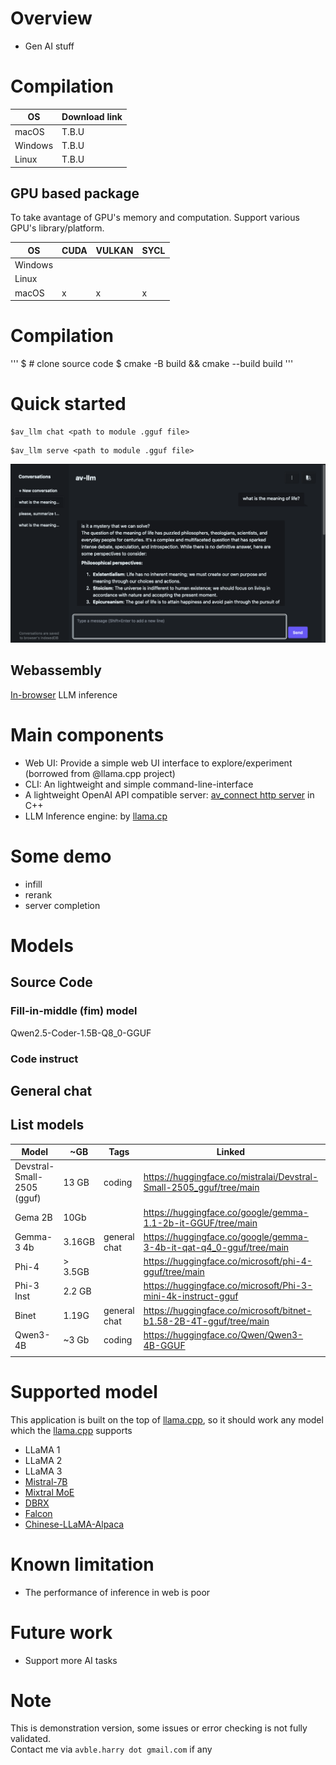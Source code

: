 # Overview

- Gen AI stuff

# Compilation 

 | OS      | Download link |
 | ------- | ------------- |
 | macOS   | T.B.U         |
 | Windows | T.B.U         |
 | Linux   | T.B.U         |


## GPU based package 
To take avantage of GPU's memory and computation.
Support various GPU's library/platform.

 | OS      | CUDA | VULKAN  | SYCL |
 | ------- | ---- | ------- | ---- |
 | Windows |      |         |      |
 | Linux   |      |         |      |
 | macOS   | x    | x       | x    |


# Compilation

'''
$ # clone source code
$ cmake -B build && cmake --build build
'''

# Quick started

```shell
$av_llm chat <path to module .gguf file>
```

```shell
$av_llm serve <path to module .gguf file>
```

![demo-1](https://github.com/avble/av_llm/blob/main/image/demo_4.png?raw=true)


## Webassembly

[In-browser](https://avble.github.io/wav_llm/) LLM inference 

# Main components

- Web UI: Provide a simple web UI interface to explore/experiment (borrowed from @llama.cpp project)
- CLI: An lightweight and simple command-line-interface
- A lightweight OpenAI API compatible server: [av_connect http server](https://github.com/avble/av_connect.git) in C++
- LLM Inference engine: by [llama.cp](https://github.com/ggerganov/llama.cpp.git)


# Some demo
+ infill
+ rerank
+ server completion 

# Models

## Source Code
### Fill-in-middle (fim) model

Qwen2.5-Coder-1.5B-Q8_0-GGUF

### Code instruct

## General chat

## List models

| Model                      | ~GB     | Tags         | Linked                                                              | Remark |
| -------------------------- | ------- | ------------ | ------------------------------------------------------------------- | ------ |
| Devstral-Small-2505 (gguf) | 13 GB   | coding       | https://huggingface.co/mistralai/Devstral-Small-2505_gguf/tree/main |        |
| Gema 2B                    | 10Gb    |              | https://huggingface.co/google/gemma-1.1-2b-it-GGUF/tree/main        |        |
| Gemma-3 4b                 | 3.16GB  | general chat | https://huggingface.co/google/gemma-3-4b-it-qat-q4_0-gguf/tree/main | v      |
| Phi-4                      | > 3.5GB |              | https://huggingface.co/microsoft/phi-4-gguf/tree/main               | x      |
| Phi-3 Inst                 | 2.2 GB  |              | https://huggingface.co/microsoft/Phi-3-mini-4k-instruct-gguf        | x      |
| Binet                      | 1.19G   | general chat | https://huggingface.co/microsoft/bitnet-b1.58-2B-4T-gguf/tree/main  | v      |
| Qwen3-4B                   | ~3 Gb   | coding       | https://huggingface.co/Qwen/Qwen3-4B-GGUF                           | v      |
|                            |         |              |                                                                     |        |

# Supported model

This application is built on the top of [llama.cpp](https://github.com/ggerganov/llama.cpp), so it should work any model which the [llama.cpp](https://github.com/ggerganov/llama.cpp) supports

- LLaMA 1
- LLaMA 2
- LLaMA 3
- [Mistral-7B](https://huggingface.co/mistralai/Mistral-7B-v0.1)
- [Mixtral MoE](https://huggingface.co/models?search=mistral-ai/Mixtral)
- [DBRX](https://huggingface.co/databricks/dbrx-instruct)
- [Falcon](https://huggingface.co/models?search=tiiuae/falcon)
- [Chinese-LLaMA-Alpaca](https://github.com/ymcui/Chinese-LLaMA-Alpaca)

# Known limitation

- The performance of inference in web is poor

# Future work

- Support more AI tasks
  

# Note

This is demonstration version, some issues or error checking is not fully validated.
<br>
Contact me via `avble.harry dot gmail.com` if any
